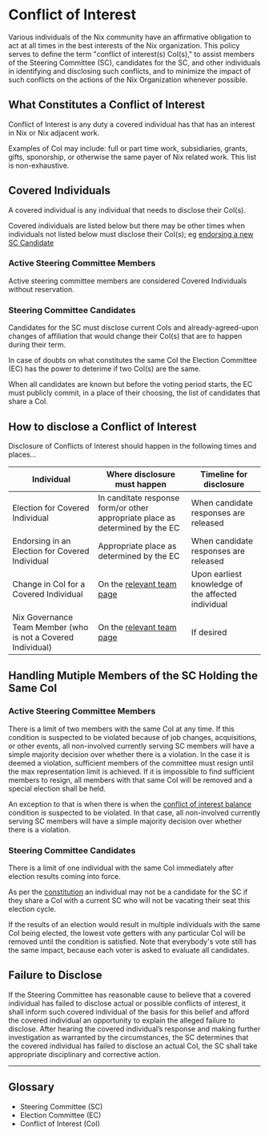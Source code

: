 # Conflict of Interest

Various individuals of the Nix community have an affirmative obligation to act at all times in the best interests of the Nix organization. This policy serves to define the term "conflict of interest(s) CoI(s)," to assist members of the Steering Committee (SC), candidates for the SC, and other individuals in identifying and disclosing such conflicts, and to minimize the impact of such conflicts on the actions of the Nix Organization whenever possible.

## What Constitutes a Conflict of Interest

Conflict of Interest is any duty a covered individual has that has an interest in Nix or Nix adjacent work.

Examples of CoI may include: full or part time work, subsidiaries, grants, gifts, sponorship, or otherwise the same payer of Nix related work. This list is non-exhaustive.

## Covered Individuals

A covered individual is any individual that needs to disclose their CoI(s).

Covered individuals are listed below but there may be other times when individuals not listed below must disclose their CoI(s); eg [endorsing a new SC Candidate](./constitution.md#candidates)

### Active Steering Committee Members

Active steering committee members are considered Covered Individuals without reservation.

### Steering Committee Candidates

Candidates for the SC must disclose current CoIs and already-agreed-upon changes of affiliation that would change their CoI(s) that are to happen during their term.

In case of doubts on what constitutes the same CoI the Election Committee (EC) has the power to deterime if two CoI(s) are the same.

When all candidates are known but before the voting period starts, the EC must publicly commit, in a place of their choosing, the list of candidates that share a CoI.

## How to disclose a Conflict of Interest

Disclosure of Conflicts of Interest should happen in the following times and places...

| Individual                                                   | Where disclosure must happen                                                  | Timeline for disclosure                            |
|--------------------------------------------------------------|-------------------------------------------------------------------------------|----------------------------------------------------|
| Election for Covered Individual                              | In canditate response form/or other appropriate place as determined by the EC | When candidate responses are released              |
| Endorsing in an Election for Covered Individual              | Appropriate place as determined by the EC                                     | When candidate responses are released              |
| Change in CoI for a Covered Individual                       | On the [relevant team page](https://nixos.org/community/#governance-teams)    | Upon earliest knowledge of the affected individual |
| Nix Governance Team Member (who is not a Covered Individual) | On the [relevant team page](https://nixos.org/community/#governance-teams)    | If desired                                         |

## Handling Mutiple Members of the SC Holding the Same CoI

### Active Steering Committee Members

There is a limit of two members with the same CoI at any time. If this condition is suspected to be violated because of job changes, acquisitions, or other events, all non-involved currently serving SC members will have a simple majority decision over whether there is a violation. In the case it is deemed a violation, sufficient members of the committee must resign until the max representation limit is achieved. If it is impossible to find sufficient members to resign, all members with that same CoI will be removed and a special election shall be held.

An exception to that is when there is when the [conflict of interest balance](#conflict-of-interest-coi-balance) condition is suspected to be violated. In that case, all non-involved currently serving SC members will have a simple majority decision over whether there is a violation.

### Steering Committee Candidates

There is a limit of one individual with the same CoI immediately after election results coming into force.

As per the [constitution](/doc/constitution.md#candidates) an individual may not be a candidate for the SC if they share a CoI with a current SC who will not be vacating their seat this election cycle.

If the results of an election would result in multiple individuals with the same CoI being elected, the lowest vote getters with any particular CoI will be removed until the condition is satisfied. Note that everybody's vote still has the same impact, because each voter is asked to evaluate all candidates.

## Failure to Disclose

If the Steering Committee has reasonable cause to believe that a covered individual has failed to disclose actual or possible conflicts of interest, it shall inform such covered individual of the basis for this belief and afford the covered individual an opportunity to explain the alleged failure to disclose. After hearing the covered individual’s response and making further investigation as warranted by the circumstances, the SC determines that the covered individual has failed to disclose an actual CoI, the SC shall take appropriate disciplinary and corrective action.

---

## Glossary

- Steering Committee (SC)
- Election Committee (EC)
- Conflict of Interest (CoI)

